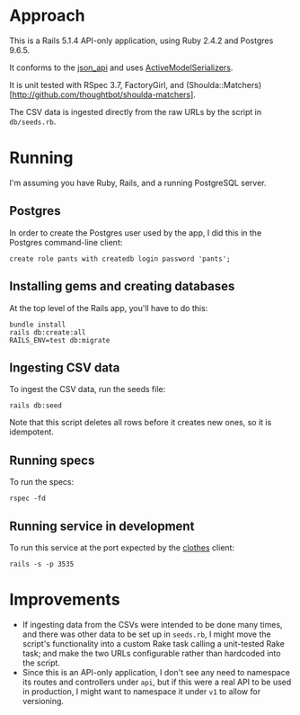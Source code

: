 # Approach

This is a Rails 5.1.4 API-only application, using Ruby 2.4.2 and Postgres 9.6.5.

It conforms to the [json_api](http://jsonapi.org) and uses [ActiveModelSerializers](http://github.com/rails-api/active_model_serializers).

It is unit tested with RSpec 3.7, FactoryGirl, and (Shoulda::Matchers)[http://github.com/thoughtbot/shoulda-matchers].

The CSV data is ingested directly from the raw URLs by the script in `db/seeds.rb`.

# Running

I'm assuming you have Ruby, Rails, and a running PostgreSQL server.

## Postgres
In order to create the Postgres user used by the app, I did this in the Postgres command-line client:
```
create role pants with createdb login password 'pants';
```

## Installing gems and creating databases
At the top level of the Rails app, you'll have to do this:
```
bundle install
rails db:create:all
RAILS_ENV=test db:migrate
```

## Ingesting CSV data

To ingest the CSV data, run the seeds file:
```
rails db:seed
```

Note that this script deletes all rows before it creates new ones, so it is idempotent.


## Running specs
To run the specs:
```
rspec -fd
```

## Running service in development

To run this service at the port expected by the [clothes](http://github.com/apoorva-muralidhara/clothes) client:

```
rails -s -p 3535
```

# Improvements
* If ingesting data from the CSVs were intended to be done many times, and there was other data to be set up in `seeds.rb`, I might move the script's functionality into a custom Rake task calling a unit-tested Rake task; and make the two URLs configurable rather than hardcoded into the script.
* Since this is an API-only application, I don't see any need to namespace its routes and controllers under `api`, but if this were a real API to be used in production, I might want to namespace it under `v1` to allow for versioning.
